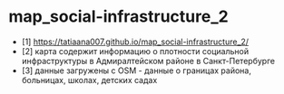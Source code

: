 # map_social-infrastructure_2
- [1] https://tatiaana007.github.io/map_social-infrastructure_2/
- [2] карта содержит информацию о плотности социальной инфраструктуры в Адмиралтейском районе в Санкт-Петербурге
- [3] данные загружены с OSM - данные о границах района, больницах, школах, детских садах 
